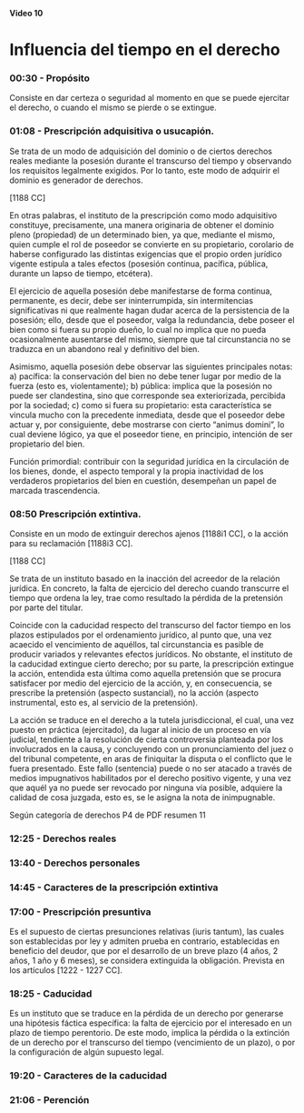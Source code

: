 **Video 10**
# Influencia del tiempo en el derecho

### 00:30 - Propósito
Consiste en dar certeza o seguridad al momento en que se puede ejercitar el derecho, o cuando el mismo se pierde o se extingue.

### 01:08 - Prescripción adquisitiva o usucapión.
Se trata de un modo de adquisición del dominio o de ciertos derechos reales mediante la posesión durante el transcurso del tiempo y observando los requisitos legalmente exigidos. Por lo tanto, este modo de adquirir el dominio es generador de derechos.

[1188 CC]

En otras palabras, el instituto de la prescripción como modo adquisitivo constituye, precisamente, una manera originaria de obtener el dominio pleno (propiedad) de un determinado bien, ya que, mediante el mismo, quien cumple el rol de poseedor se convierte en su propietario, corolario de haberse configurado las distintas exigencias que el propio orden jurídico vigente estipula a tales efectos (posesión continua, pacífica, pública, durante un lapso de tiempo, etcétera).

El ejercicio de aquella posesión debe manifestarse de forma continua, permanente, es decir, debe ser ininterrumpida, sin intermitencias significativas ni que realmente hagan dudar acerca de la persistencia de la posesión; ello, desde que el poseedor, valga la redundancia, debe poseer el bien como si fuera su propio dueño, lo cual no implica que no pueda ocasionalmente ausentarse del mismo, siempre que tal circunstancia no se traduzca en un abandono real y definitivo del bien.

Asimismo, aquella posesión debe observar las siguientes principales notas: a) pacífica: la conservación del bien no debe tener lugar por medio de la fuerza (esto es, violentamente); b) pública: implica que la posesión no puede ser clandestina, sino que corresponde sea exteriorizada, percibida por la sociedad; c) como si fuera su propietario: esta característica se vincula mucho con la precedente inmediata, desde que el poseedor debe actuar y, por consiguiente, debe mostrarse con cierto “animus domini”, lo cual deviene lógico, ya que el poseedor tiene, en principio, intención de ser propietario del bien.

Función primordial: contribuir con la seguridad jurídica en la circulación de los bienes, donde, el aspecto temporal y la propia inactividad de los verdaderos propietarios del bien en cuestión, desempeñan un papel de marcada trascendencia.

### 08:50 Prescripción extintiva.

Consiste en un modo de extinguir derechos ajenos [1188i1 CC], o la acción para su reclamación [1188i3 CC].

[1188 CC]

Se trata de un instituto basado en la inacción del acreedor de la relación jurídica. En concreto, la falta de ejercicio del derecho cuando transcurre el tiempo que ordena la ley, trae como resultado la pérdida de la pretensión por parte del titular.

Coincide con la caducidad respecto del transcurso del factor tiempo en los plazos estipulados por el ordenamiento jurídico, al punto que, una vez acaecido el vencimiento de aquéllos, tal circunstancia es pasible de producir variados y relevantes efectos jurídicos. No obstante, el instituto de la caducidad extingue cierto derecho; por su parte, la prescripción extingue la acción, entendida esta última como aquella pretensión que se procura satisfacer por medio del ejercicio de la acción, y, en consecuencia, se prescribe la pretensión (aspecto sustancial), no la acción (aspecto instrumental, esto es, al servicio de la pretensión).

La acción se traduce en el derecho a la tutela jurisdiccional, el cual, una vez puesto en práctica (ejercitado), da lugar al inicio de un proceso en vía judicial, tendiente a la resolución de cierta controversia planteada por los involucrados en la causa, y concluyendo con un pronunciamiento del juez o del tribunal competente, en aras de finiquitar la disputa o el conflicto que le fuera presentado. Este fallo (sentencia) puede o no ser atacado a través de medios impugnativos habilitados por el derecho positivo vigente, y una vez que aquél ya no puede ser revocado por ninguna vía posible, adquiere la calidad de cosa juzgada, esto es, se le asigna la nota de inimpugnable.

Según categoría de derechos
P4 de PDF resumen 11

### 12:25 - Derechos reales

### 13:40 - Derechos personales

### 14:45 - Caracteres de la prescripción extintiva

### 17:00 - Prescripción presuntiva

Es el supuesto de ciertas presunciones relativas (iuris tantum), las cuales son establecidas por ley y admiten prueba en contrario, establecidas en beneficio del deudor, que por el desarrollo de un breve plazo (4 años, 2 años, 1 año y 6 meses), se considera extinguida la obligación. Prevista en los artículos [1222 - 1227 CC].

### 18:25 - Caducidad
Es un instituto que se traduce en la pérdida de un derecho por generarse una hipótesis fáctica específica: la falta de ejercicio por el interesado en un plazo de tiempo perentorio. De este modo, implica la pérdida o la extinción de un derecho por el transcurso del tiempo (vencimiento de un plazo), o por la configuración de algún supuesto legal.

### 19:20 - Caracteres de la caducidad

### 21:06 - Perención